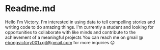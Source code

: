 # Readme.md
Hello I'm Victory.
I'm interested in using data to tell compelling stories and writing code to do amazing things.
I'm currently a student and looking for opportunities to collaborate with like minds and contribute to the achievement of a meaningful projects
You can reach me on gmail @ ebongvictory001+git@gmail.com for more inquiries 😊
